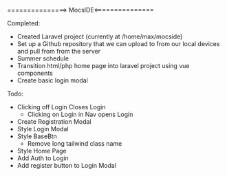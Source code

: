 ===============> MocsIDE<===============

Completed:

* Created Laravel project (currently at /home/max/mocside)
* Set up a Github repository that we can upload to from our local devices and pull from from the server
* Summer schedule
* Transition html/php home page into laravel project using vue components
* Create basic login modal

Todo:

* Clicking off Login Closes Login
  * Clicking on Login in Nav opens Login
* Create Registration Modal
* Style Login Modal
* Style BaseBtn
  * Remove long tailwind class name
* Style Home Page
* Add Auth to Login
* Add register button to Login Modal